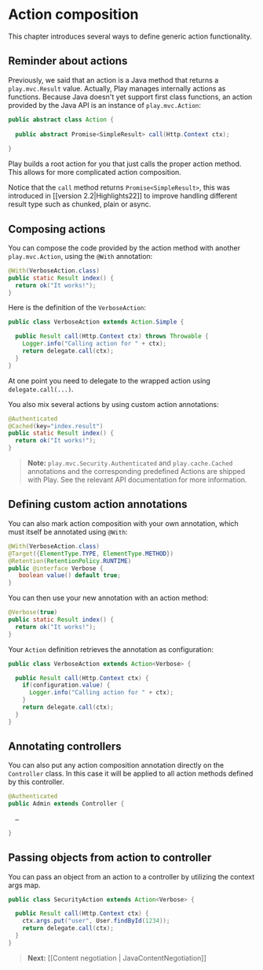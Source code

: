 <!--- Copyright (C) 2009-2013 Typesafe Inc. <http://www.typesafe.com> -->
# Action composition

This chapter introduces several ways to define generic action functionality.

## Reminder about actions

Previously, we said that an action is a Java method that returns a `play.mvc.Result` value. Actually, Play manages internally actions as functions. Because Java doesn't yet support first class functions, an action provided by the Java API is an instance of `play.mvc.Action`:

```java
public abstract class Action {
    
  public abstract Promise<SimpleResult> call(Http.Context ctx);    
    
}
```

Play builds a root action for you that just calls the proper action method. This allows for more complicated action composition.

Notice that the `call` method returns `Promise<SimpleResult>`, this was introduced in [[version 2.2|Highlights22]] to improve handling different result type such as chunked, plain or async. 

## Composing actions

You can compose the code provided by the action method with another `play.mvc.Action`, using the `@With` annotation:

```java
@With(VerboseAction.class)
public static Result index() {
  return ok("It works!");
}
```

Here is the definition of the `VerboseAction`:

```java
public class VerboseAction extends Action.Simple {

  public Result call(Http.Context ctx) throws Throwable {
    Logger.info("Calling action for " + ctx);
    return delegate.call(ctx);
  }
}
```

At one point you need to delegate to the wrapped action using `delegate.call(...)`.

You also mix several actions by using custom action annotations:

```java
@Authenticated
@Cached(key="index.result")
public static Result index() {
  return ok("It works!");
}
```

> **Note:**  ```play.mvc.Security.Authenticated``` and ```play.cache.Cached``` annotations and the corresponding predefined Actions are shipped with Play. See the relevant API documentation for more information.


## Defining custom action annotations

You can also mark action composition with your own annotation, which must itself be annotated using `@With`:

```java
@With(VerboseAction.class)
@Target({ElementType.TYPE, ElementType.METHOD})
@Retention(RetentionPolicy.RUNTIME)
public @interface Verbose {
   boolean value() default true;
}
```

You can then use your new annotation with an action method:

```java
@Verbose(true)
public static Result index() {
  return ok("It works!");
}
```

Your `Action` definition retrieves the annotation as configuration:

```java
public class VerboseAction extends Action<Verbose> {

  public Result call(Http.Context ctx) {
    if(configuration.value) {
      Logger.info("Calling action for " + ctx);  
    }
    return delegate.call(ctx);
  }
}
```

## Annotating controllers

You can also put any action composition annotation directly on the `Controller` class. In this case it will be applied to all action methods defined by this controller.

```java
@Authenticated
public Admin extends Controller {
    
  …
    
}
```

## Passing objects from action to controller

You can pass an object from an action to a controller by utilizing the context args map.

```java
public class SecurityAction extends Action<Verbose> {

  public Result call(Http.Context ctx) {
    ctx.args.put("user", User.findById(1234));
    return delegate.call(ctx);
  }
}
```

> **Next:** [[Content negotiation | JavaContentNegotiation]]
